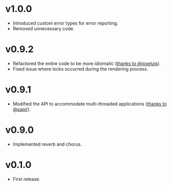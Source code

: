 # v1.0.0

- Introduced custom error types for error reporting.
- Removed unnecessary code.



# v0.9.2

- Refactored the entire code to be more idiomatic ([thanks to @joseluis](https://github.com/sinshu/rustysynth/pull/6)).
- Fixed issue where locks occurred during the rendering process.



# v0.9.1

- Modified the API to accommodate multi-threaded applications ([thanks to @sapir](https://github.com/sinshu/rustysynth/pull/5)).



# v0.9.0

- Implemented reverb and chorus.



# v0.1.0

- First release.
